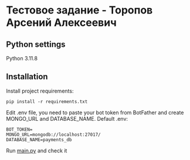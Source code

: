 # Тестовое задание - Торопов Арсений Алексеевич

## Python settings

Python 3.11.8

## Installation

Install project requirements:

```
pip install -r requirements.txt
```

Edit .env file, you need to paste your bot token from BotFather and create MONGO_URL and DATABASE_NAME. Default .env:

```
BOT_TOKEN=
MONGO_URL=mongodb://localhost:27017/
DATABASE_NAME=payments_db
```

Run [main.py](http://main.py) and check it
